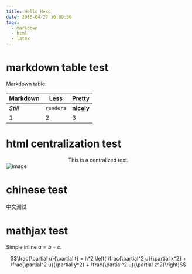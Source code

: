 ```yaml
---
title: Hello Hexo
date: 2016-04-27 16:00:56
tags:
  - markdown
  - html
  - latex
---
```


# markdown table test

Markdown table:

Markdown | Less | Pretty
--- | --- | ---
*Still* | `renders` | **nicely**
1 | 2 | 3

# html centralization test

<div style="text-align: center;">This is a centralized text.</div>

<img src="http://www.kidzone.ws/images-changed/penguins/adelie_penguin.jpg" alt="image" style="margin:0px auto;display:block">

# chinese test

中文測試

# mathjax test

Simple inline $a = b + c$.

$$\frac{\partial u}{\partial t}
= h^2 \left( \frac{\partial^2 u}{\partial x^2} +
\frac{\partial^2 u}{\partial y^2} +
\frac{\partial^2 u}{\partial z^2}\right)$$
